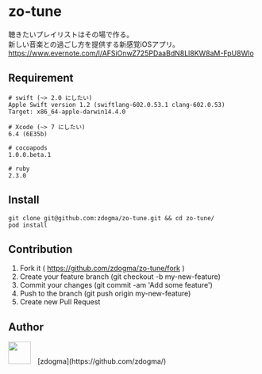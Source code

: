 zo-tune
===

聴きたいプレイリストはその場で作る。  
新しい音楽との過ごし方を提供する新感覚iOSアプリ。
https://www.evernote.com/l/AFSiOnwZ725PDaaBdN8Ll8KW8aM-FpU8Wlo

## Requirement
```
# swift (~> 2.0 にしたい)
Apple Swift version 1.2 (swiftlang-602.0.53.1 clang-602.0.53)
Target: x86_64-apple-darwin14.4.0

# Xcode (~> 7 にしたい)
6.4 (6E35b)

# cocoapods
1.0.0.beta.1

# ruby
2.3.0
```

## Install
```
git clone git@github.com:zdogma/zo-tune.git && cd zo-tune/
pod install
```

## Contribution
1. Fork it ( https://github.com/zdogma/zo-tune/fork )
2. Create your feature branch (git checkout -b my-new-feature)
3. Commit your changes (git commit -am 'Add some feature')
4. Push to the branch (git push origin my-new-feature)
5. Create new Pull Request

## Author
<img src="https://avatars3.githubusercontent.com/u/1973683?v=3&s=460" width="45px;" style="margin-right: 10px;">
[zdogma](https://github.com/zdogma/)
